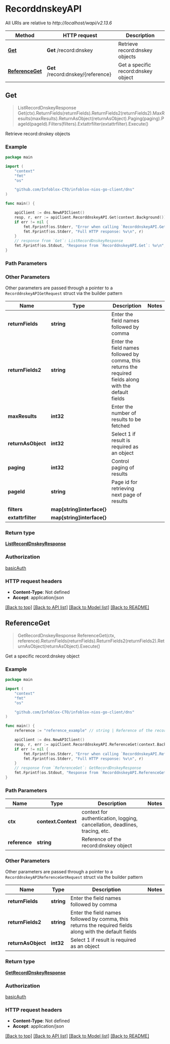 # RecorddnskeyAPI

All URIs are relative to *http://localhost/wapi/v2.13.6*

Method | HTTP request | Description
------------- | ------------- | -------------
[**Get**](RecorddnskeyAPI.md#Get) | **Get** /record:dnskey | Retrieve record:dnskey objects
[**ReferenceGet**](RecorddnskeyAPI.md#ReferenceGet) | **Get** /record:dnskey/{reference} | Get a specific record:dnskey object



## Get

> ListRecordDnskeyResponse Get(ctx).ReturnFields(returnFields).ReturnFields2(returnFields2).MaxResults(maxResults).ReturnAsObject(returnAsObject).Paging(paging).PageId(pageId).Filters(filters).Extattrfilter(extattrfilter).Execute()

Retrieve record:dnskey objects



### Example

```go
package main

import (
	"context"
	"fmt"
	"os"

	"github.com/Infoblox-CTO/infoblox-nios-go-client/dns"
)

func main() {

	apiClient := dns.NewAPIClient()
	resp, r, err := apiClient.RecorddnskeyAPI.Get(context.Background()).Execute()
	if err != nil {
		fmt.Fprintf(os.Stderr, "Error when calling `RecorddnskeyAPI.Get``: %v\n", err)
		fmt.Fprintf(os.Stderr, "Full HTTP response: %v\n", r)
	}
	// response from `Get`: ListRecordDnskeyResponse
	fmt.Fprintf(os.Stdout, "Response from `RecorddnskeyAPI.Get`: %v\n", resp)
}
```

### Path Parameters



### Other Parameters

Other parameters are passed through a pointer to a `RecorddnskeyAPIGetRequest` struct via the builder pattern


Name | Type | Description  | Notes
------------- | ------------- | ------------- | -------------
**returnFields** | **string** | Enter the field names followed by comma | 
**returnFields2** | **string** | Enter the field names followed by comma, this returns the required fields along with the default fields | 
**maxResults** | **int32** | Enter the number of results to be fetched | 
**returnAsObject** | **int32** | Select 1 if result is required as an object | 
**paging** | **int32** | Control paging of results | 
**pageId** | **string** | Page id for retrieving next page of results | 
**filters** | **map[string]interface{}** |  | 
**extattrfilter** | **map[string]interface{}** |  | 

### Return type

[**ListRecordDnskeyResponse**](ListRecordDnskeyResponse.md)

### Authorization

[basicAuth](../README.md#basicAuth)

### HTTP request headers

- **Content-Type**: Not defined
- **Accept**: application/json

[[Back to top]](#) [[Back to API list]](../README.md#documentation-for-api-endpoints)
[[Back to Model list]](../README.md#documentation-for-models)
[[Back to README]](../README.md)


## ReferenceGet

> GetRecordDnskeyResponse ReferenceGet(ctx, reference).ReturnFields(returnFields).ReturnFields2(returnFields2).ReturnAsObject(returnAsObject).Execute()

Get a specific record:dnskey object



### Example

```go
package main

import (
	"context"
	"fmt"
	"os"

	"github.com/Infoblox-CTO/infoblox-nios-go-client/dns"
)

func main() {
	reference := "reference_example" // string | Reference of the record:dnskey object

	apiClient := dns.NewAPIClient()
	resp, r, err := apiClient.RecorddnskeyAPI.ReferenceGet(context.Background(), reference).Execute()
	if err != nil {
		fmt.Fprintf(os.Stderr, "Error when calling `RecorddnskeyAPI.ReferenceGet``: %v\n", err)
		fmt.Fprintf(os.Stderr, "Full HTTP response: %v\n", r)
	}
	// response from `ReferenceGet`: GetRecordDnskeyResponse
	fmt.Fprintf(os.Stdout, "Response from `RecorddnskeyAPI.ReferenceGet`: %v\n", resp)
}
```

### Path Parameters


Name | Type | Description  | Notes
------------- | ------------- | ------------- | -------------
**ctx** | **context.Context** | context for authentication, logging, cancellation, deadlines, tracing, etc.
**reference** | **string** | Reference of the record:dnskey object | 

### Other Parameters

Other parameters are passed through a pointer to a `RecorddnskeyAPIReferenceGetRequest` struct via the builder pattern


Name | Type | Description  | Notes
------------- | ------------- | ------------- | -------------
**returnFields** | **string** | Enter the field names followed by comma | 
**returnFields2** | **string** | Enter the field names followed by comma, this returns the required fields along with the default fields | 
**returnAsObject** | **int32** | Select 1 if result is required as an object | 

### Return type

[**GetRecordDnskeyResponse**](GetRecordDnskeyResponse.md)

### Authorization

[basicAuth](../README.md#basicAuth)

### HTTP request headers

- **Content-Type**: Not defined
- **Accept**: application/json

[[Back to top]](#) [[Back to API list]](../README.md#documentation-for-api-endpoints)
[[Back to Model list]](../README.md#documentation-for-models)
[[Back to README]](../README.md)

